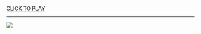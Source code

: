 
<a href="https://premium76.site?title=car_driving_games_unblocked&ref=13M">CLICK TO PLAY</a></h3>
<hr>

<a href="https://premium76.site?title=car_driving_games_unblocked&ref=13M"><img src="https://clearcache.store/games.png"></a>


